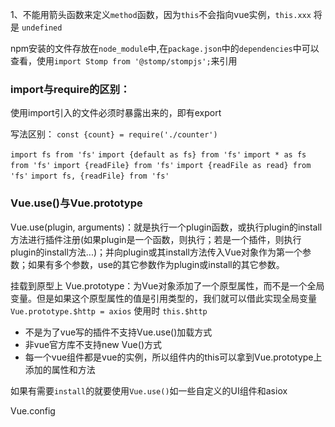 1、不能用箭头函数来定义`method`函数，因为`this`不会指向vue实例，`this.xxx` 将是 `undefined`

npm安装的文件存放在`node_module`中,在`package.json`中的`dependencies`中可以查看，使用`import Stomp from '@stomp/stompjs';`来引用


### import与require的区别：
  使用import引入的文件必须时暴露出来的，即有export
  
写法区别：
`const {count} = require('./counter')`
    
`import fs from 'fs'`
`import {default as fs} from 'fs'`
`import * as fs from 'fs'`
`import {readFile} from 'fs'`
`import {readFile as read} from 'fs'`
`import fs, {readFile} from 'fs'`


### Vue.use()与Vue.prototype
Vue.use(plugin, arguments)：就是执行一个plugin函数，或执行plugin的install方法进行插件注册(如果plugin是一个函数，则执行；若是一个插件，则执行plugin的install方法...)；并向plugin或其install方法传入Vue对象作为第一个参数；如果有多个参数，use的其它参数作为plugin或install的其它参数。

挂载到原型上
Vue.prototype：为Vue对象添加了一个原型属性，而不是一个全局变量。但是如果这个原型属性的值是引用类型的，我们就可以借此实现全局变量
`Vue.prototype.$http = axios` 使用时 `this.$http`

* 不是为了vue写的插件不支持Vue.use()加载方式
* 非vue官方库不支持new Vue()方式
* 每一个vue组件都是vue的实例，所以组件内的this可以拿到Vue.prototype上添加的属性和方法

如果有需要`install`的就要使用`Vue.use()`如一些自定义的UI组件和asiox


Vue.config

